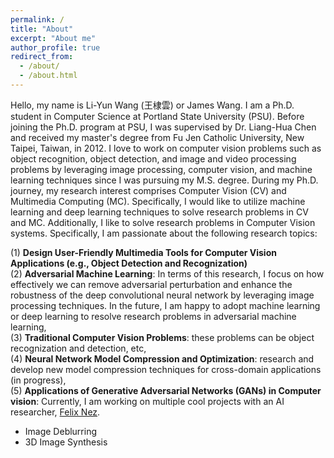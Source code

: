 ```yaml
---
permalink: /
title: "About"
excerpt: "About me"
author_profile: true
redirect_from: 
  - /about/
  - /about.html
---
```


Hello, my name is Li-Yun Wang (王棣雲) or James Wang. I am a Ph.D. student in Computer Science at Portland State University (PSU). Before joining the Ph.D. program at PSU, I was supervised by Dr. Liang-Hua Chen and received my master's degree from Fu Jen Catholic University, New Taipei, Taiwan, in 2012. I love to work on computer vision problems such as object recognition, object detection, and image and video processing problems by leveraging image processing, computer vision, and machine learning techniques since I was pursuing my M.S. degree. During my Ph.D. journey, my research interest comprises Computer Vision (CV) and Multimedia Computing (MC). Specifically, I would like to utilize machine learning and deep learning techniques to solve research problems in CV and MC. Additionally, I like to solve research problems in Computer Vision systems. Specifically, I am passionate about the following research topics:  <br/>

(1) **Design User-Friendly Multimedia Tools for Computer Vision Applications (e.g., Object Detection and Recognization)** <br/>
(2) **Adversarial Machine Learning**: In terms of this research, I focus on how effectively we can remove adversarial perturbation and enhance the robustness of the deep convolutional neural network by leveraging image processing techniques. In the future, I am happy to adopt machine learning or deep learning to resolve research problems in adversarial machine learning, <br/>
(3) **Traditional Computer Vision Problems**: these problems can be object recognization and detection, etc, <br/>
(4) **Neural Network Model Compression and Optimization**: research and develop new model compression techniques for cross-domain applications (in progress), <br/>
(5) **Applications of Generative Adversarial Networks (GANs) in Computer vision**: Currently, I am working on multiple cool projects with an AI researcher, [Felix Nez](https://www.linkedin.com/in/felix-nez-451b801a2/). <br/>
- Image Deblurring <br/>
- 3D Image Synthesis <br/>
